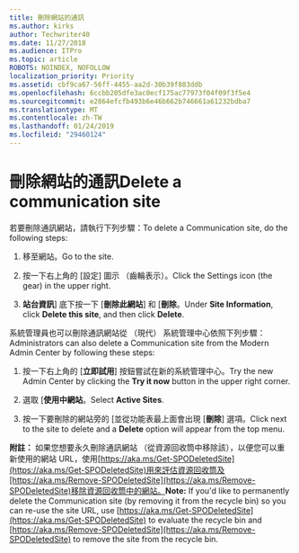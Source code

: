 ```yaml
---
title: 刪除網站的通訊
ms.author: kirks
author: Techwriter40
ms.date: 11/27/2018
ms.audience: ITPro
ms.topic: article
ROBOTS: NOINDEX, NOFOLLOW
localization_priority: Priority
ms.assetid: cbf9ca67-56ff-4455-aa2d-30b39f883ddb
ms.openlocfilehash: 6ccbb205dfe3ac0ecf175ac77973f04f09f3f5e4
ms.sourcegitcommit: e2864efcfb493b6e46b662b746661a61232bdba7
ms.translationtype: MT
ms.contentlocale: zh-TW
ms.lasthandoff: 01/24/2019
ms.locfileid: "29460124"
---
```

# <a name="delete-a-communication-site"></a><span data-ttu-id="dfcd4-102">刪除網站的通訊</span><span class="sxs-lookup"><span data-stu-id="dfcd4-102">Delete a communication site</span></span>

<span data-ttu-id="dfcd4-103">若要刪除通訊網站，請執行下列步驟：</span><span class="sxs-lookup"><span data-stu-id="dfcd4-103">To delete a Communication site, do the following steps:</span></span> 
  
1. <span data-ttu-id="dfcd4-104">移至網站。</span><span class="sxs-lookup"><span data-stu-id="dfcd4-104">Go to the site.</span></span> 
  
2. <span data-ttu-id="dfcd4-105">按一下右上角的 [設定] 圖示 （齒輪表示）。</span><span class="sxs-lookup"><span data-stu-id="dfcd4-105">Click the Settings icon (the gear) in the upper right.</span></span> 
  
3. <span data-ttu-id="dfcd4-106">**站台資訊**] 底下按一下 [**刪除此網站**] 和 [**刪除**。</span><span class="sxs-lookup"><span data-stu-id="dfcd4-106">Under **Site Information**, click **Delete this site**, and then click **Delete**.</span></span> 
  
<span data-ttu-id="dfcd4-107">系統管理員也可以刪除通訊網站從 （現代） 系統管理中心依照下列步驟：</span><span class="sxs-lookup"><span data-stu-id="dfcd4-107">Administrators can also delete a Communication site from the Modern Admin Center by following these steps:</span></span> 
  
1. <span data-ttu-id="dfcd4-108">按一下右上角的 [**立即試用**] 按鈕嘗試在新的系統管理中心。</span><span class="sxs-lookup"><span data-stu-id="dfcd4-108">Try the new Admin Center by clicking the **Try it now** button in the upper right corner.</span></span> 
  
2. <span data-ttu-id="dfcd4-109">選取 [**使用中網站**。</span><span class="sxs-lookup"><span data-stu-id="dfcd4-109">Select **Active Sites**.</span></span> 
  
3. <span data-ttu-id="dfcd4-110">按一下要刪除的網站旁的 [並從功能表最上面會出現 [**刪除**] 選項。</span><span class="sxs-lookup"><span data-stu-id="dfcd4-110">Click next to the site to delete and a **Delete** option will appear from the top menu.</span></span> 
  
 <span data-ttu-id="dfcd4-111">**附註：** 如果您想要永久刪除通訊網站 （從資源回收筒中移除該），以便您可以重新使用的網站 URL，使用[https://aka.ms/Get-SPODeletedSite](https://aka.ms/Get-SPODeletedSite)用來評估資源回收筒及[https://aka.ms/Remove-SPODeletedSite](https://aka.ms/Remove-SPODeletedSite)移除資源回收筒中的網站。</span><span class="sxs-lookup"><span data-stu-id="dfcd4-111">**Note:** If you'd like to permanently delete the Communication site (by removing it from the recycle bin) so you can re-use the site URL, use [https://aka.ms/Get-SPODeletedSite](https://aka.ms/Get-SPODeletedSite) to evaluate the recycle bin and [https://aka.ms/Remove-SPODeletedSite](https://aka.ms/Remove-SPODeletedSite) to remove the site from the recycle bin.</span></span> 
  

